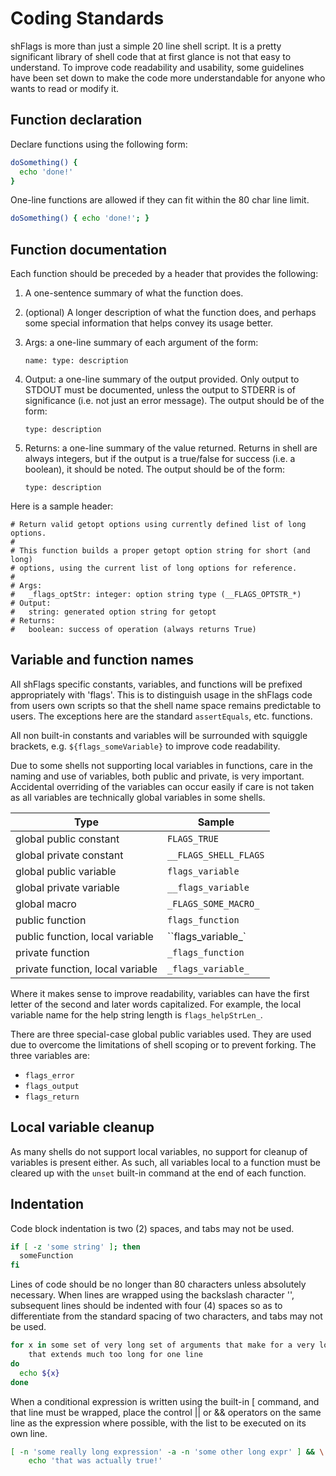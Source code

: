 Coding Standards
================

shFlags is more than just a simple 20 line shell script. It is a pretty
significant library of shell code that at first glance is not that easy to
understand. To improve code readability and usability, some guidelines have been
set down to make the code more understandable for anyone who wants to read or
modify it.

Function declaration
--------------------

Declare functions using the following form:

```sh
doSomething() {
  echo 'done!'
}
```

One-line functions are allowed if they can fit within the 80 char line limit.

```sh
doSomething() { echo 'done!'; }
```

Function documentation
----------------------

Each function should be preceded by a header that provides the following:

1. A one-sentence summary of what the function does.

1. (optional) A longer description of what the function does, and perhaps some
   special information that helps convey its usage better.

1. Args: a one-line summary of each argument of the form:

   `name: type: description`

1. Output: a one-line summary of the output provided. Only output to STDOUT
   must be documented, unless the output to STDERR is of significance (i.e. not
   just an error message). The output should be of the form:

   `type: description`

1. Returns: a one-line summary of the value returned. Returns in shell are
   always integers, but if the output is a true/false for success (i.e. a
   boolean), it should be noted. The output should be of the form:

   `type: description`

Here is a sample header:

```
# Return valid getopt options using currently defined list of long options.
#
# This function builds a proper getopt option string for short (and long)
# options, using the current list of long options for reference.
#
# Args:
#   _flags_optStr: integer: option string type (__FLAGS_OPTSTR_*)
# Output:
#   string: generated option string for getopt
# Returns:
#   boolean: success of operation (always returns True)
```

Variable and function names
---------------------------

All shFlags specific constants, variables, and functions will be prefixed
appropriately with 'flags'. This is to distinguish usage in the shFlags code
from users own scripts so that the shell name space remains predictable to
users. The exceptions here are the standard `assertEquals`, etc. functions.

All non built-in constants and variables will be surrounded with squiggle
brackets, e.g. `${flags_someVariable}` to improve code readability.

Due to some shells not supporting local variables in functions, care in the
naming and use of variables, both public and private, is very important.
Accidental overriding of the variables can occur easily if care is not taken as
all variables are technically global variables in some shells.

Type | Sample
---- | ------
global public constant           | `FLAGS_TRUE`
global private constant          | `__FLAGS_SHELL_FLAGS`
global public variable           | `flags_variable`
global private variable          | `__flags_variable`
global macro                     | `_FLAGS_SOME_MACRO_`
public function                  | `flags_function`
public function, local variable  | ``flags_variable_`
private function                 | `_flags_function`
private function, local variable | `_flags_variable_`

Where it makes sense to improve readability, variables can have the first
letter of the second and later words capitalized. For example, the local
variable name for the help string length is `flags_helpStrLen_`.

There are three special-case global public variables used. They are used due to
overcome the limitations of shell scoping or to prevent forking. The three
variables are:

- `flags_error`
- `flags_output`
- `flags_return`

Local variable cleanup
----------------------

As many shells do not support local variables, no support for cleanup of
variables is present either. As such, all variables local to a function must be
cleared up with the `unset` built-in command at the end of each function.

Indentation
-----------

Code block indentation is two (2) spaces, and tabs may not be used.

```sh
if [ -z 'some string' ]; then
  someFunction
fi
```

Lines of code should be no longer than 80 characters unless absolutely
necessary. When lines are wrapped using the backslash character '\', subsequent
lines should be indented with four (4) spaces so as to differentiate from the
standard spacing of two characters, and tabs may not be used.

```sh
for x in some set of very long set of arguments that make for a very long \
    that extends much too long for one line
do
  echo ${x}
done
```

When a conditional expression is written using the built-in [ command, and that
line must be wrapped, place the control || or && operators on the same line as
the expression where possible, with the list to be executed on its own line.

```sh
[ -n 'some really long expression' -a -n 'some other long expr' ] && \
    echo 'that was actually true!'
```
